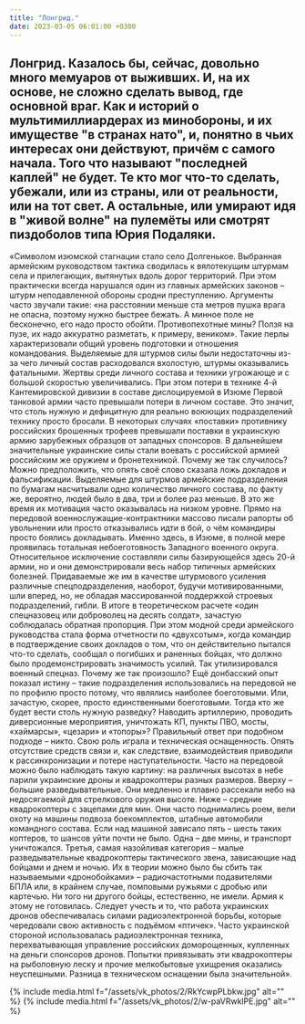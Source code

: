 ```yaml
---
title: "Лонгрид."
date: 2023-03-05 06:01:00 +0300
---
```


Лонгрид.
Казалось бы, сейчас, довольно много мемуаров от выживших. И, на их основе, не сложно сделать вывод, где основной враг. Как и историй о мультимиллиардерах из минобороны, и их имуществе "в странах нато", и, понятно в чьих интересах они действуют, причём с самого начала.
Того что называют "последней каплей" не будет. Те кто мог что-то сделать, убежали, или из страны, или от реальности, или на тот свет. А остальные, или умирают идя в "живой волне" на пулемёты или смотрят пиздоболов типа Юрия Подаляки.
-------------------
«Символом изюмской стагнации стало село Долгенькое.
Выбранная армейским руководством тактика сводилась к вялотекущим штурмам села и прилегающих, вытянутых вдоль дорог территорий.
При этом практически всегда нарушался один из главных армейских законов – штурм неподавленной обороны сродни преступлению.
Аргументы часто звучали такие: «на расстоянии меньше ста метров пушка врага не опасна, поэтому нужно быстрее бежать. А минное поле не бесконечно, его надо просто обойти.
Противопехотные мины? Ползя на пузе, их надо аккуратно разметать, к примеру, веником».
Такие перлы характеризовали общий уровень подготовки и отношения командования.
Выделяемые для штурмов силы были недостаточны из-за чего личный состав расходовался вхолостую, штурмы оказывались фатальными.
Жертвы среди личного состава и техники угрожающе и с большой скоростью увеличивались.
При этом потери в технике 4-й Кантемировской дивизии в составе дислоцируемой в Изюме Первой танковой армии часто превышали потери в личном составе.
Это значит, что столь нужную и дефицитную для реально воюющих подразделений технику просто бросали.
В некоторых случаях «поставки» противнику российских брошенных трофеев превышали поставки в украинскую армию зарубежных образцов от западных спонсоров.
В дальнейшем значительные украинские силы стали воевать с российской армией российским же оружием и бронетехникой.
Почему же так случилось? Можно предположить, что опять своё слово сказала ложь докладов и фальсификации.
Выделяемые для штурмов армейские подразделения по бумагам насчитывали одно количество личного состава, по факту же, вероятно, людей было в два, три и более раз меньше. В это же время их мотивация часто оказывалась на низком уровне.
Прямо на передовой военнослужащие-контрактники массово писали рапорты об увольнении или просто отказывались идти в бой, о чём командиры просто боялись докладывать.
Именно здесь, в Изюме, в полной мере проявилась тотальная небоеготовность Западного военного округа.
Относительное исключение составляли силы базирующейся здесь 20-й армии, но и они демонстрировали весь набор типичных армейских болезней.
Придаваемые же им в качестве штурмового усиления различные спецподразделения, наоборот, будучи мотивированными, шли вперед, но, не обладая массированной поддержкой строевых подразделений, гибли.
В итоге в теоретическом расчете «один спецназовец или доброволец на десять солдат», зачастую соблюдалась обратная пропорция.
При этом модной среди армейского руководства стала форма отчетности по «двухсотым», когда командир в подтверждение своих докладов о том, что он действительно пытался что-то сделать, сообщал о погибших и раненных бойцах, что должно было продемонстрировать значимость усилий.
Так утилизировался военный спецназ.
Почему же так произошло?
Ещё донбасский опыт показал истину – такие подразделения использовались на передовой не по профилю просто потому, что являлись наиболее боеготовыми.
Или, зачастую, скорее, просто единственными боеготовыми.
Тогда кто же будет вести столь нужную разведку?
Наводить артиллерию, проводить диверсионные мероприятия, уничтожать КП, пункты ПВО, мосты, «хаймарсы», «цезари» и «топоры»?
Правильный ответ при подобном подходе – никто.
Свою роль играла и техническая оснащенность.
Опять отсутствие средств связи и, как следствие, взаимодействия приводили к рассинхронизации и потере наступательности.
Часто на передовой можно было наблюдать такую картину: на различных высотах в небе парили украинские дроны и квадрокоптеры разных размеров.
Вверху – большие разведывательные.
Они медленно и плавно рассекали небо на недосягаемой для стрелкового оружия высоте.
Ниже – средние квадрокоптеры с зацепами для мин.
Они часто поднимались роем, вели охоту на машины подвоза боекомплектов, штабные автомобили командного состава.
Если над машиной зависало пять – шесть таких коптеров, то шансов уйти почти не было.
Одна – две мины, и транспорт уничтожался.
Третья, самая назойливая категория – малые разведывательные квадрокоптеры тактического звена, зависающие над бойцами и днем и ночью.
Их в теории можно было бы сбить так называемыми «дронобойками» – радиочастотными подавителями БПЛА или, в крайнем случае, помповыми ружьями с дробью или картечью.
Ни того ни другого бойцы, естественно, не имели. Армия к этому не готовилась.
Следует учесть и то, что работа украинских дронов обеспечивалась силами радиоэлектронной борьбы, которые чередовали свою активность с подъёмом «птичек».
Часто украинской стороной использовалась радиоэлектронная техника, перехватывающая управление российских доморощенных, купленных на деньги спонсоров дронов.
Попытки привязывать эти квадрокоптеры на рыболовную леску и прочие мелкобытовые ухищрения оказались неуспешными. Разница в техническом оснащении была значительной».


{% include media.html f="/assets/vk_photos/2/RkYcwpPLbkw.jpg" alt="" %}
{% include media.html f="/assets/vk_photos/2/w-paVRwklPE.jpg" alt="" %}

